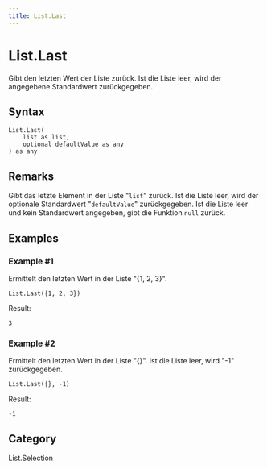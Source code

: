 ```yaml
---
title: List.Last
---
```


# List.Last


Gibt den letzten Wert der Liste zurück. Ist die Liste leer, wird der angegebene Standardwert zurückgegeben.


## Syntax

```powerquery
List.Last(
    list as list,
    optional defaultValue as any
) as any
```


## Remarks

Gibt das letzte Element in der Liste "<code>list</code>" zurück. Ist die Liste leer, wird der optionale Standardwert "<code>defaultValue</code>" zurückgegeben.    Ist die Liste leer und kein Standardwert angegeben, gibt die Funktion <code>null</code> zurück.


## Examples

### Example #1 
Ermittelt den letzten Wert in der Liste &#34;\{1, 2, 3}&#34;.
```powerquery
List.Last({1, 2, 3})
```

Result: 
```powerquery
3
```


### Example #2 
Ermittelt den letzten Wert in der Liste &#34;\{}&#34;. Ist die Liste leer, wird &#34;-1&#34; zurückgegeben.
```powerquery
List.Last({}, -1)
```

Result: 
```powerquery
-1
```




## Category
List.Selection
